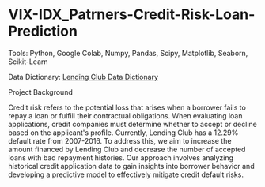 # VIX-IDX_Patrners-Credit-Risk-Loan-Prediction

Tools: Python, Google Colab, Numpy, Pandas, Scipy, Matplotlib, Seaborn, Scikit-Learn

Data Dictionary: [Lending Club Data Dictionary](https://docs.google.com/spreadsheets/d/1Og_fBlwLbltnhaWC8TTjwUUr3iagMFLQ/edit?usp=sharing&ouid=117420950293102487407&rtpof=true&sd=true)

Project Background

Credit risk refers to the potential loss that arises when a borrower fails to repay a loan or fulfill their contractual obligations. When evaluating loan applications, credit companies must determine whether to accept or decline based on the applicant's profile. Currently, Lending Club has a 12.29% default rate from 2007-2016. To address this, we aim to increase the amount financed by Lending Club and decrease the number of accepted loans with bad repayment histories. Our approach involves analyzing historical credit application data to gain insights into borrower behavior and developing a predictive model to effectively mitigate credit default risks.

